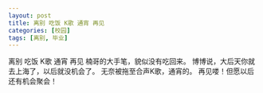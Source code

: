 ```yaml
---
layout: post
title: 离别 吃饭 K歌 通宵 再见
categories: [校园]
tags: [离别, 毕业]
---
```


离别 吃饭 K歌 通宵 再见
楠哥的大手笔，貌似没有吃回来。
博博说，大后天你就去上海了，以后就没机会了。
无奈被拖至合声K歌，通宵的。
再见喽！但愿以后还有机会聚会！